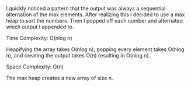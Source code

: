 I quickly noticed a pattern that the output was always a sequential alternation of the max elements. After realizing this I decided to use a max heap to sort the numbers. Then I popped off each number and alternated which output I appended to.

Time Complexity: O(nlog n)

Heapifying the array takes O(nlog n), popping every element takes O(nlog n), and creating the output takes O(n) resulting in O(nlog n).

Space Complexity: O(n)

The max heap creates a new array of size n.